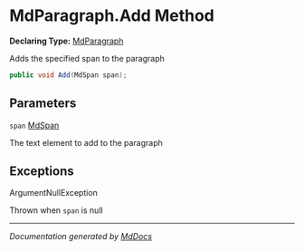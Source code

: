 # MdParagraph.Add Method

**Declaring Type:** [MdParagraph](../index.md)

Adds the specified span to the paragraph

```csharp
public void Add(MdSpan span);
```

## Parameters

`span`  [MdSpan](../../MdSpan/index.md)

The text element to add to the paragraph

## Exceptions

ArgumentNullException

Thrown when `span` is null

___

*Documentation generated by [MdDocs](https://github.com/ap0llo/mddocs)*
